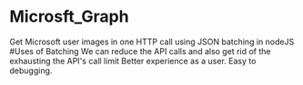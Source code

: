 # Microsft_Graph
Get Microsoft user images  in one HTTP call using JSON batching in nodeJS
#Uses of Batching
We can reduce the API calls and also get rid of the exhausting the API's call limit
Better experience as a user.
Easy to debugging.

